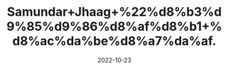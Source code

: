 ---
title: 'Samundar+Jhaag+%22%d8%b3%d9%85%d9%86%d8%af%d8%b1+%d8%ac%da%be%d8%a7%da%af.'
date: '2022-10-23' 
metatag: '' 
inventory: '0' 
draft: false 
# meta description 
shortDescripton: 'Cuttle+Fish+Bone%22++Now+talking+about+Samundhri+Jhag+it+is+Shell+of+Cuttlebone+Fish+which+is+dried+and+is+used+in+Culinary+and+Medicine.++It+for+cure+of+TB%2c+Ulcers%2c+Gastro+problems+and+correction+of+Menstrual+cycles.+Nutritionally+it+is+rich+in+Calcium%2c+Protein%2c+Magnesium.'
description: 'Herbs+%d8%ac%da%91%db%8c+%d8%a8%d9%88%d9%b9%db%8c'
longdescription: ''
featured: True
# product Price
price: '150.0'
# Product Short Description
shortDescription: 'Cuttle+Fish+Bone%22++Now+talking+about+Samundhri+Jhag+it+is+Shell+of+Cuttlebone+Fish+which+is+dried+and+is+used+in+Culinary+and+Medicine.++It+for+cure+of+TB%2c+Ulcers%2c+Gastro+problems+and+correction+of+Menstrual+cycles.+Nutritionally+it+is+rich+in+Calcium%2c+Protein%2c+Magnesium.'
productID: 'E6739AC4-932C-ED11-9968-005056B3A416'
type: 'products'
category: 'Herbs+%d8%ac%da%91%db%8c+%d8%a8%d9%88%d9%b9%db%8c' 
thumnailproduct: 'https://eraconnect.blob.core.windows.net/product-images/aminsaddiquidawakhana/E6739AC4-932C-ED11-9968-005056B3A416.webp' 
images:
  - image: 'https://eraconnect.blob.core.windows.net/product-images/aminsaddiquidawakhana/E6739AC4-932C-ED11-9968-005056B3A416.webp'  
Variants:
---